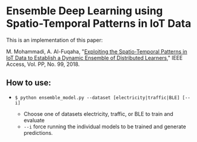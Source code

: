 # Ensemble Deep Learning using Spatio-Temporal Patterns in IoT Data

This is an implementation of this paper: 

M. Mohammadi, A. Al-Fuqaha, "[Exploiting the Spatio-Temporal Patterns in IoT Data to Establish a Dynamic Ensemble of Distributed Learners](https://ieeexplore.ieee.org/abstract/document/8501920/)," IEEE Access, Vol. PP, No. 99, 2018.

## How to use:

* `$ python ensemble_model.py --dataset [electricity|traffic|BLE] [--i]`

  * Choose one of datasets electricity, traffic, or BLE to train and evaluate
  * `--i` force running the individual models to be trained and generate predictions.
